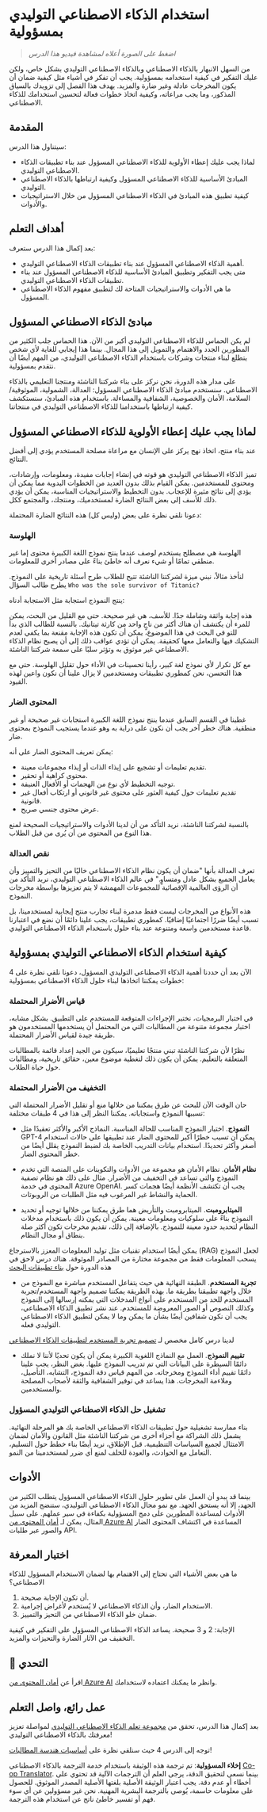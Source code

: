 <!--
CO_OP_TRANSLATOR_METADATA:
{
  "original_hash": "13084c6321a2092841b9a081b29497ba",
  "translation_date": "2025-05-19T14:30:33+00:00",
  "source_file": "03-using-generative-ai-responsibly/README.md",
  "language_code": "ar"
}
-->
# استخدام الذكاء الاصطناعي التوليدي بمسؤولية

> _اضغط على الصورة أعلاه لمشاهدة فيديو هذا الدرس_

من السهل الانبهار بالذكاء الاصطناعي وبالذكاء الاصطناعي التوليدي بشكل خاص، ولكن عليك التفكير في كيفية استخدامه بمسؤولية. يجب أن تفكر في أشياء مثل كيفية ضمان أن يكون المخرجات عادلة وغير ضارة والمزيد. يهدف هذا الفصل إلى تزويدك بالسياق المذكور، وما يجب مراعاته، وكيفية اتخاذ خطوات فعالة لتحسين استخدامك للذكاء الاصطناعي.

## المقدمة

سيتناول هذا الدرس:

- لماذا يجب عليك إعطاء الأولوية للذكاء الاصطناعي المسؤول عند بناء تطبيقات الذكاء الاصطناعي التوليدي.
- المبادئ الأساسية للذكاء الاصطناعي المسؤول وكيفية ارتباطها بالذكاء الاصطناعي التوليدي.
- كيفية تطبيق هذه المبادئ في الذكاء الاصطناعي المسؤول من خلال الاستراتيجيات والأدوات.

## أهداف التعلم

بعد إكمال هذا الدرس ستعرف:

- أهمية الذكاء الاصطناعي المسؤول عند بناء تطبيقات الذكاء الاصطناعي التوليدي.
- متى يجب التفكير وتطبيق المبادئ الأساسية للذكاء الاصطناعي المسؤول عند بناء تطبيقات الذكاء الاصطناعي التوليدي.
- ما هي الأدوات والاستراتيجيات المتاحة لك لتطبيق مفهوم الذكاء الاصطناعي المسؤول.

## مبادئ الذكاء الاصطناعي المسؤول

لم يكن الحماس للذكاء الاصطناعي التوليدي أكبر من الآن. هذا الحماس جلب الكثير من المطورين الجدد والاهتمام والتمويل إلى هذا المجال. بينما هذا إيجابي للغاية لأي شخص يتطلع لبناء منتجات وشركات باستخدام الذكاء الاصطناعي التوليدي، من المهم أيضًا أن نتقدم بمسؤولية.

على مدار هذه الدورة، نحن نركز على بناء شركتنا الناشئة ومنتجنا التعليمي بالذكاء الاصطناعي. سنستخدم مبادئ الذكاء الاصطناعي المسؤول: العدالة، الشمولية، الموثوقية/السلامة، الأمان والخصوصية، الشفافية والمساءلة. باستخدام هذه المبادئ، سنستكشف كيفية ارتباطها باستخدامنا للذكاء الاصطناعي التوليدي في منتجاتنا.

## لماذا يجب عليك إعطاء الأولوية للذكاء الاصطناعي المسؤول

عند بناء منتج، اتخاذ نهج يركز على الإنسان مع مراعاة مصلحة المستخدم يؤدي إلى أفضل النتائج.

تميز الذكاء الاصطناعي التوليدي هو قوته في إنشاء إجابات مفيدة، ومعلومات، وإرشادات، ومحتوى للمستخدمين. يمكن القيام بذلك بدون العديد من الخطوات اليدوية مما يمكن أن يؤدي إلى نتائج مثيرة للإعجاب. بدون التخطيط والاستراتيجيات المناسبة، يمكن أن يؤدي ذلك للأسف إلى بعض النتائج الضارة لمستخدميك، ومنتجك، والمجتمع ككل.

دعونا نلقي نظرة على بعض (وليس كل) هذه النتائج الضارة المحتملة:

### الهلوسة

الهلوسة هي مصطلح يستخدم لوصف عندما ينتج نموذج اللغة الكبيرة محتوى إما غير منطقي تمامًا أو شيء نعرف أنه خاطئ بناءً على مصادر أخرى للمعلومات.

لنأخذ مثالاً، نبني ميزة لشركتنا الناشئة تتيح للطلاب طرح أسئلة تاريخية على النموذج. يطرح طالب السؤال `Who was the sole survivor of Titanic?`

ينتج النموذج استجابة مثل الاستجابة أدناه:

هذه إجابة واثقة وشاملة جدًا. للأسف، هي غير صحيحة. حتى مع القليل من البحث، يمكن للمرء أن يكتشف أن هناك أكثر من ناجٍ واحد من كارثة تيتانيك. بالنسبة للطالب الذي بدأ للتو في البحث في هذا الموضوع، يمكن أن تكون هذه الإجابة مقنعة بما يكفي لعدم التشكيك فيها والتعامل معها كحقيقة. يمكن أن تؤدي عواقب ذلك إلى أن يصبح نظام الذكاء الاصطناعي غير موثوق به وتؤثر سلبًا على سمعة شركتنا الناشئة.

مع كل تكرار لأي نموذج لغة كبير، رأينا تحسينات في الأداء حول تقليل الهلوسة. حتى مع هذا التحسن، نحن كمطوري تطبيقات ومستخدمين لا يزال علينا أن نكون واعين لهذه القيود.

### المحتوى الضار

غطينا في القسم السابق عندما ينتج نموذج اللغة الكبيرة استجابات غير صحيحة أو غير منطقية. هناك خطر آخر يجب أن نكون على دراية به وهو عندما يستجيب النموذج بمحتوى ضار.

يمكن تعريف المحتوى الضار على أنه:

- تقديم تعليمات أو تشجيع على إيذاء الذات أو إيذاء مجموعات معينة.
- محتوى كراهية أو تحقير.
- توجيه التخطيط لأي نوع من الهجمات أو الأفعال العنيفة.
- تقديم تعليمات حول كيفية العثور على محتوى غير قانوني أو ارتكاب أفعال غير قانونية.
- عرض محتوى جنسي صريح.

بالنسبة لشركتنا الناشئة، نريد التأكد من أن لدينا الأدوات والاستراتيجيات الصحيحة لمنع هذا النوع من المحتوى من أن يُرى من قبل الطلاب.

### نقص العدالة

تعرف العدالة بأنها "ضمان أن يكون نظام الذكاء الاصطناعي خاليًا من التحيز والتمييز وأن يعامل الجميع بشكل عادل ومتساوٍ." في عالم الذكاء الاصطناعي التوليدي، نريد التأكد من أن الرؤى العالمية الإقصائية للمجموعات المهمشة لا يتم تعزيزها بواسطة مخرجات النموذج.

هذه الأنواع من المخرجات ليست فقط مدمرة لبناء تجارب منتج إيجابية لمستخدمينا، بل تسبب أيضًا ضررًا اجتماعيًا إضافيًا. كمطوري تطبيقات، يجب علينا دائمًا أن نضع في اعتبارنا قاعدة مستخدمين واسعة ومتنوعة عند بناء حلول باستخدام الذكاء الاصطناعي التوليدي.

## كيفية استخدام الذكاء الاصطناعي التوليدي بمسؤولية

الآن بعد أن حددنا أهمية الذكاء الاصطناعي التوليدي المسؤول، دعونا نلقي نظرة على 4 خطوات يمكننا اتخاذها لبناء حلول الذكاء الاصطناعي بمسؤولية:

### قياس الأضرار المحتملة

في اختبار البرمجيات، نختبر الإجراءات المتوقعة للمستخدم على التطبيق. بشكل مشابه، اختبار مجموعة متنوعة من المطالبات التي من المحتمل أن يستخدمها المستخدمون هو طريقة جيدة لقياس الأضرار المحتملة.

نظرًا لأن شركتنا الناشئة تبني منتجًا تعليميًا، سيكون من الجيد إعداد قائمة بالمطالبات المتعلقة بالتعليم. يمكن أن يكون ذلك لتغطية موضوع معين، حقائق تاريخية، ومطالبات حول حياة الطلاب.

### التخفيف من الأضرار المحتملة

حان الوقت الآن للبحث عن طرق يمكننا من خلالها منع أو تقليل الأضرار المحتملة التي تسببها النموذج واستجاباته. يمكننا النظر إلى هذا في 4 طبقات مختلفة:

- **النموذج**. اختيار النموذج المناسب للحالة المناسبة. النماذج الأكبر والأكثر تعقيدًا مثل GPT-4 يمكن أن تسبب خطرًا أكبر للمحتوى الضار عند تطبيقها على حالات استخدام أصغر وأكثر تحديدًا. استخدام بيانات التدريب الخاصة بك لضبط النموذج يقلل أيضًا من خطر المحتوى الضار.

- **نظام الأمان**. نظام الأمان هو مجموعة من الأدوات والتكوينات على المنصة التي تخدم النموذج والتي تساعد في التخفيف من الأضرار. مثال على ذلك هو نظام تصفية المحتوى في خدمة Azure OpenAI. يجب أن تكتشف الأنظمة أيضًا هجمات كسر الحماية والنشاط غير المرغوب فيه مثل الطلبات من الروبوتات.

- **الميتابرومبت**. الميتابرومبت والتأريض هما طرق يمكننا من خلالها توجيه أو تحديد النموذج بناءً على سلوكيات ومعلومات معينة. يمكن أن يكون ذلك باستخدام مدخلات النظام لتحديد حدود معينة للنموذج. بالإضافة إلى ذلك، تقديم مخرجات تكون أكثر صلة بنطاق أو مجال النظام.

يمكن أيضًا استخدام تقنيات مثل توليد المعلومات المعزز بالاسترجاع (RAG) لجعل النموذج يسحب المعلومات فقط من مجموعة مختارة من المصادر الموثوقة. هناك درس لاحق في هذه الدورة حول [بناء تطبيقات البحث](../08-building-search-applications/README.md?WT.mc_id=academic-105485-koreyst)

- **تجربة المستخدم**. الطبقة النهائية هي حيث يتفاعل المستخدم مباشرة مع النموذج من خلال واجهة تطبيقنا بطريقة ما. بهذه الطريقة يمكننا تصميم واجهة المستخدم/تجربة المستخدم للحد من المستخدم على أنواع المدخلات التي يمكنه إرسالها إلى النموذج وكذلك النصوص أو الصور المعروضة للمستخدم. عند نشر تطبيق الذكاء الاصطناعي، يجب أن نكون شفافين أيضًا بشأن ما يمكن وما لا يمكن لتطبيق الذكاء الاصطناعي التوليدي فعله.

لدينا درس كامل مخصص لـ [تصميم تجربة المستخدم لتطبيقات الذكاء الاصطناعي](../12-designing-ux-for-ai-applications/README.md?WT.mc_id=academic-105485-koreyst)

- **تقييم النموذج**. العمل مع النماذج اللغوية الكبيرة يمكن أن يكون تحديًا لأننا لا نملك دائمًا السيطرة على البيانات التي تم تدريب النموذج عليها. بغض النظر، يجب علينا دائمًا تقييم أداء النموذج ومخرجاته. من المهم قياس دقة النموذج، التشابه، التأصيل، وملاءمة المخرجات. هذا يساعد في توفير الشفافية والثقة لأصحاب المصلحة والمستخدمين.

### تشغيل حل الذكاء الاصطناعي التوليدي المسؤول

بناء ممارسة تشغيلية حول تطبيقات الذكاء الاصطناعي الخاصة بك هو المرحلة النهائية. يشمل ذلك الشراكة مع أجزاء أخرى من شركتنا الناشئة مثل القانون والأمان لضمان الامتثال لجميع السياسات التنظيمية. قبل الإطلاق، نريد أيضًا بناء خطط حول التسليم، التعامل مع الحوادث، والعودة للخلف لمنع أي ضرر لمستخدمينا من النمو.

## الأدوات

بينما قد يبدو أن العمل على تطوير حلول الذكاء الاصطناعي المسؤول يتطلب الكثير من الجهد، إلا أنه يستحق الجهد. مع نمو مجال الذكاء الاصطناعي التوليدي، ستنضج المزيد من الأدوات لمساعدة المطورين على دمج المسؤولية بكفاءة في سير عملهم. على سبيل المثال، يمكن لـ [أمان المحتوى من Azure AI](https://learn.microsoft.com/azure/ai-services/content-safety/overview?WT.mc_id=academic-105485-koreyst) المساعدة في اكتشاف المحتوى الضار والصور عبر طلبات API.

## اختبار المعرفة

ما هي بعض الأشياء التي تحتاج إلى الاهتمام بها لضمان الاستخدام المسؤول للذكاء الاصطناعي؟

1. أن تكون الإجابة صحيحة.
1. الاستخدام الضار، وأن الذكاء الاصطناعي لا يُستخدم لأغراض إجرامية.
1. ضمان خلو الذكاء الاصطناعي من التحيز والتمييز.

الإجابة: 2 و 3 صحيحة. يساعد الذكاء الاصطناعي المسؤول على التفكير في كيفية التخفيف من الآثار الضارة والتحيزات والمزيد.

## 🚀 التحدي

اقرأ عن [أمان المحتوى من Azure AI](https://learn.microsoft.com/azure/ai-services/content-safety/overview?WT.mc_id=academic-105485-koreyst) وانظر ما يمكنك اعتماده لاستخدامك.

## عمل رائع، واصل التعلم

بعد إكمال هذا الدرس، تحقق من [مجموعة تعلم الذكاء الاصطناعي التوليدي](https://aka.ms/genai-collection?WT.mc_id=academic-105485-koreyst) لمواصلة تعزيز معرفتك بالذكاء الاصطناعي التوليدي!

توجه إلى الدرس 4 حيث سنلقي نظرة على [أساسيات هندسة المطالبات](../04-prompt-engineering-fundamentals/README.md?WT.mc_id=academic-105485-koreyst)!

**إخلاء المسؤولية**: 
تم ترجمة هذه الوثيقة باستخدام خدمة الترجمة بالذكاء الاصطناعي [Co-op Translator](https://github.com/Azure/co-op-translator). بينما نسعى لتحقيق الدقة، يرجى العلم أن الترجمات الآلية قد تحتوي على أخطاء أو عدم دقة. يجب اعتبار الوثيقة الأصلية بلغتها الأصلية المصدر الموثوق. للحصول على معلومات حاسمة، يُوصى بالترجمة البشرية المهنية. نحن غير مسؤولين عن أي سوء فهم أو تفسير خاطئ ناتج عن استخدام هذه الترجمة.